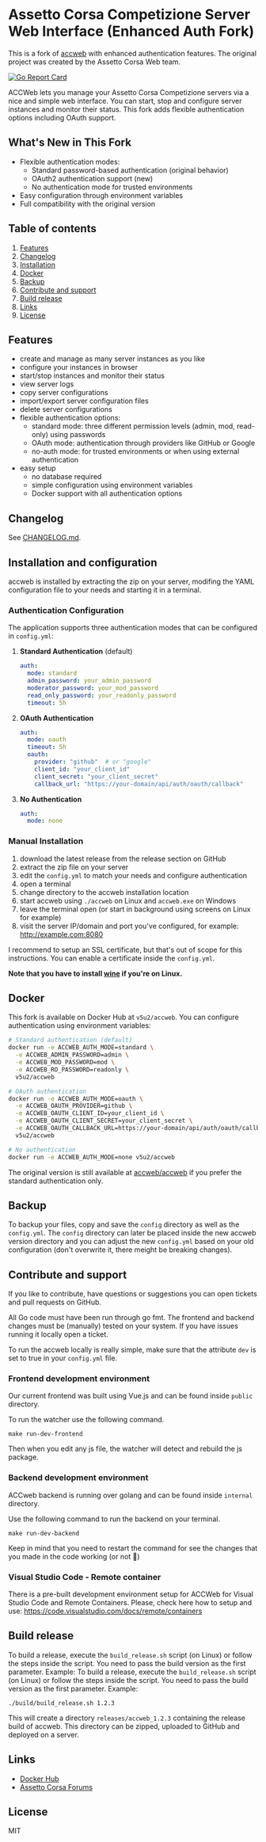 # Assetto Corsa Competizione Server Web Interface (Enhanced Auth Fork)

This is a fork of [accweb](https://github.com/assetto-corsa-web/accweb) with enhanced authentication features. The original project was created by the Assetto Corsa Web team.

[![Go Report Card](https://goreportcard.com/badge/github.com/V5U2/accweb)](https://goreportcard.com/report/github.com/V5U2/accweb)

ACCWeb lets you manage your Assetto Corsa Competizione servers via a nice and simple web interface. You can start, stop and configure server instances and monitor their status. This fork adds flexible authentication options including OAuth support.

## What's New in This Fork

* Flexible authentication modes:
  * Standard password-based authentication (original behavior)
  * OAuth2 authentication support (new)
  * No authentication mode for trusted environments
* Easy configuration through environment variables
* Full compatibility with the original version

## Table of contents

1. [Features](#features)
2. [Changelog](#changelog)
3. [Installation](#installation-and-configuration)
4. [Docker](#docker)
5. [Backup](#backup)
6. [Contribute and support](#contribute-and-support)
7. [Build release](#build-release)
8. [Links](#links)
9. [License](#license)


## Features

* create and manage as many server instances as you like
* configure your instances in browser
* start/stop instances and monitor their status
* view server logs
* copy server configurations
* import/export server configuration files
* delete server configurations
* flexible authentication options:
    * standard mode: three different permission levels (admin, mod, read-only) using passwords
    * OAuth mode: authentication through providers like GitHub or Google
    * no-auth mode: for trusted environments or when using external authentication
* easy setup
    * no database required
    * simple configuration using environment variables
    * Docker support with all authentication options
    
## Changelog
<a name="changelog" />

See [CHANGELOG.md](CHANGELOG.md).

## Installation and configuration

accweb is installed by extracting the zip on your server, modifing the YAML configuration file to your needs and starting it in a terminal.

### Authentication Configuration

The application supports three authentication modes that can be configured in `config.yml`:

1. **Standard Authentication** (default)
   ```yaml
   auth:
     mode: standard
     admin_password: your_admin_password
     moderator_password: your_mod_password
     read_only_password: your_readonly_password
     timeout: 5h
   ```

2. **OAuth Authentication**
   ```yaml
   auth:
     mode: oauth
     timeout: 5h
     oauth:
       provider: "github"  # or "google"
       client_id: "your_client_id"
       client_secret: "your_client_secret"
       callback_url: "https://your-domain/api/auth/oauth/callback"
   ```

3. **No Authentication**
   ```yaml
   auth:
     mode: none
   ```

### Manual Installation

1. download the latest release from the release section on GitHub
2. extract the zip file on your server
3. edit the `config.yml` to match your needs and configure authentication
4. open a terminal
5. change directory to the accweb installation location
6. start accweb using `./accweb` on Linux and `accweb.exe` on Windows
7. leave the terminal open (or start in background using screens on Linux for example)
8. visit the server IP/domain and port you've configured, for example: http://example.com:8080

I recommend to setup an SSL certificate, but that's out of scope for this instructions. You can enable a certificate inside the `config.yml`.

**Note that you have to install [wine](https://www.winehq.org/) if you're on Linux.**

## Docker 

This fork is available on Docker Hub at `v5u2/accweb`. You can configure authentication using environment variables:

```bash
# Standard authentication (default)
docker run -e ACCWEB_AUTH_MODE=standard \
  -e ACCWEB_ADMIN_PASSWORD=admin \
  -e ACCWEB_MOD_PASSWORD=mod \
  -e ACCWEB_RO_PASSWORD=readonly \
  v5u2/accweb

# OAuth authentication
docker run -e ACCWEB_AUTH_MODE=oauth \
  -e ACCWEB_OAUTH_PROVIDER=github \
  -e ACCWEB_OAUTH_CLIENT_ID=your_client_id \
  -e ACCWEB_OAUTH_CLIENT_SECRET=your_client_secret \
  -e ACCWEB_OAUTH_CALLBACK_URL=https://your-domain/api/auth/oauth/callback \
  v5u2/accweb

# No authentication
docker run -e ACCWEB_AUTH_MODE=none v5u2/accweb
```

The original version is still available at [accweb/accweb](https://hub.docker.com/r/accweb/accweb) if you prefer the standard authentication only.

## Backup

To backup your files, copy and save the `config` directory as well as the `config.yml`. The `config` directory can later be placed inside the new accweb version directory and you can adjust the new `config.yml` based on your old configuration (don't overwrite it, there meight be breaking changes).

## Contribute and support

If you like to contribute, have questions or suggestions you can open tickets and pull requests on GitHub.

All Go code must have been run through go fmt. The frontend and backend changes must be (manually) tested on your system. If you have issues running it locally open a ticket.

To run the accweb locally is really simple, make sure that the attribute `dev` is set to true in your `config.yml` file.

### Frontend development environment

Our current frontend was built using Vue.js and can be found inside `public` directory.

To run the watcher use the following command.

```shell
make run-dev-frontend
```
Then when you edit any js file, the watcher will detect and rebuild the js package.

### Backend development environment

ACCweb backend is running over golang and can be found inside `internal` directory.

Use the following command to run the backend on your terminal.

```shell
make run-dev-backend
```
Keep in mind that you need to restart the command for see the changes that you made in the code working (or not :zany_face:) 

### Visual Studio Code - Remote container

There is a pre-built development environment setup for ACCWeb for Visual Studio Code and Remote Containers. Please, check here how to setup and use: https://code.visualstudio.com/docs/remote/containers

## Build release

To build a release, execute the `build_release.sh` script (on Linux) or follow the steps inside the script. You need to pass the build version as the first parameter. Example:
To build a release, execute the `build_release.sh` script (on Linux) or follow the steps inside the script. You need to pass the build version as the first parameter. Example:

```shell
./build/build_release.sh 1.2.3
```

This will create a directory `releases/accweb_1.2.3` containing the release build of accweb. This directory can be zipped, uploaded to GitHub and deployed on a server.

## Links

* [Docker Hub](https://cloud.docker.com/repository/docker/kugel/accweb/general)
* [Assetto Corsa Forums](https://www.assettocorsa.net/forum/index.php?threads/release-accweb-assetto-corsa-competizione-server-management-tool-via-web-interface.57572/)

## License

MIT
